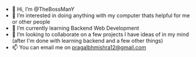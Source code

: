 - 👋 Hi, I’m @TheBossManY
- 👀 I’m interested in doing anything with my computer thats helpful for me or other people
- 🌱 I’m currently learning Backend Web Development
- 💞️ I’m looking to collaborate on a few projects I have ideas of in my mind (after I'm done with learning backend and a few other things)
- 📫 You can email me on pragalbhmishra12@gmail.com

<!---
TheBossManY/TheBossManY is a ✨ special ✨ repository because its `README.md` (this file) appears on your GitHub profile.
You can click the Preview link to take a look at your changes.
--->
